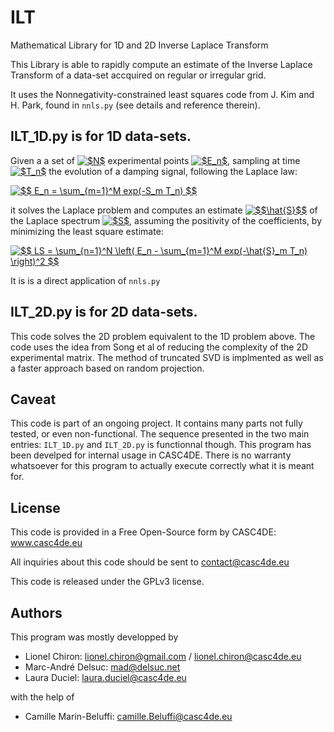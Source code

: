 # ILT
Mathematical Library for 1D and 2D Inverse Laplace Transform

This Library is able to rapidly compute an estimate of the Inverse Laplace Transform of a data-set accquired on regular or irregular grid.

It uses the Nonnegativity-constrained least squares code from J. Kim and H. Park, found in `nnls.py` (see details and reference therein).

## ILT_1D.py is for 1D data-sets.
Given a a set of <a href="https://www.codecogs.com/eqnedit.php?latex=$N$" target="_blank"><img src="https://latex.codecogs.com/gif.latex?$N$" title="$N$" /></a> experimental points <a href="https://www.codecogs.com/eqnedit.php?latex=$E_n$" target="_blank"><img src="https://latex.codecogs.com/gif.latex?$E_n$" title="$E_n$" /></a>, sampling at time <a href="https://www.codecogs.com/eqnedit.php?latex=$T_n$" target="_blank"><img src="https://latex.codecogs.com/gif.latex?$T_n$" title="$T_n$" /></a> the evolution of a damping signal, following the Laplace law:

<a href="https://www.codecogs.com/eqnedit.php?latex=$$&space;E_n&space;=&space;\sum_{m=1}^M&space;exp(-S_m&space;T_n)&space;$$" target="_blank"><img src="https://latex.codecogs.com/gif.latex?$$&space;E_n&space;=&space;\sum_{m=1}^M&space;exp(-S_m&space;T_n)&space;$$" title="$$ E_n = \sum_{m=1}^M exp(-S_m T_n) $$" /></a>

it solves the Laplace problem and computes an estimate <a href="https://www.codecogs.com/eqnedit.php?latex=$$\hat{S}$$" target="_blank"><img src="https://latex.codecogs.com/gif.latex?$$\hat{S}$$" title="$$\hat{S}$$" /></a> of the Laplace spectrum <a href="https://www.codecogs.com/eqnedit.php?latex=$S$" target="_blank"><img src="https://latex.codecogs.com/gif.latex?$S$" title="$S$" /></a>, assuming the positivity of the coefficients, by minimizing the least square estimate:

<a href="https://www.codecogs.com/eqnedit.php?latex=$$&space;LS&space;=&space;\sum_{n=1}^N&space;\left(&space;E_n&space;-&space;\sum_{m=1}^M&space;exp(-\hat{S}_m&space;T_n)&space;\right)^2&space;$$" target="_blank"><img src="https://latex.codecogs.com/gif.latex?$$&space;LS&space;=&space;\sum_{n=1}^N&space;\left(&space;E_n&space;-&space;\sum_{m=1}^M&space;exp(-\hat{S}_m&space;T_n)&space;\right)^2&space;$$" title="$$ LS = \sum_{n=1}^N \left( E_n - \sum_{m=1}^M exp(-\hat{S}_m T_n) \right)^2 $$" /></a>

It is is a direct application of `nnls.py`

## ILT_2D.py is for 2D data-sets.
This code solves the 2D problem equivalent to the 1D problem above.
The code uses the idea from Song et al of reducing the complexity of the 2D experimental matrix.
The method of truncated SVD is implmented as well as a faster approach based on random projection.

## Caveat
This code is part of an ongoing project.
It contains many parts not fully tested, or even non-functional.
The sequence presented in the two main entries: `ILT_1D.py` and `ILT_2D.py` is functionnal though.
This program has been develped for internal usage in CASC4DE.
There is no warranty whatsoever for this program to actually execute correctly what it is meant for. 


## License
This code is provided in a Free Open-Source form by CASC4DE: www.casc4de.eu

All inquiries about this code should be sent to contact@casc4de.eu

This code is released under the GPLv3 license.

## Authors
This program was mostly developped by

- Lionel Chiron: lionel.chiron@gmail.com / lionel.chiron@casc4de.eu
- Marc-André Delsuc: mad@delsuc.net
- Laura Duciel: laura.duciel@casc4de.eu

with the help of

- Camille Marin-Beluffi: camille.Beluffi@casc4de.eu

